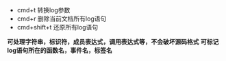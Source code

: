 - cmd+t  转换log参数
- cmd+r  删除当前文档所有log语句
- cmd+shift+t 还原所有log语句

**可处理字符串，标识符，成员表达式，调用表达式等，不会破坏源码格式**
**可标记log语句所在的函数名，事件名，标签名**